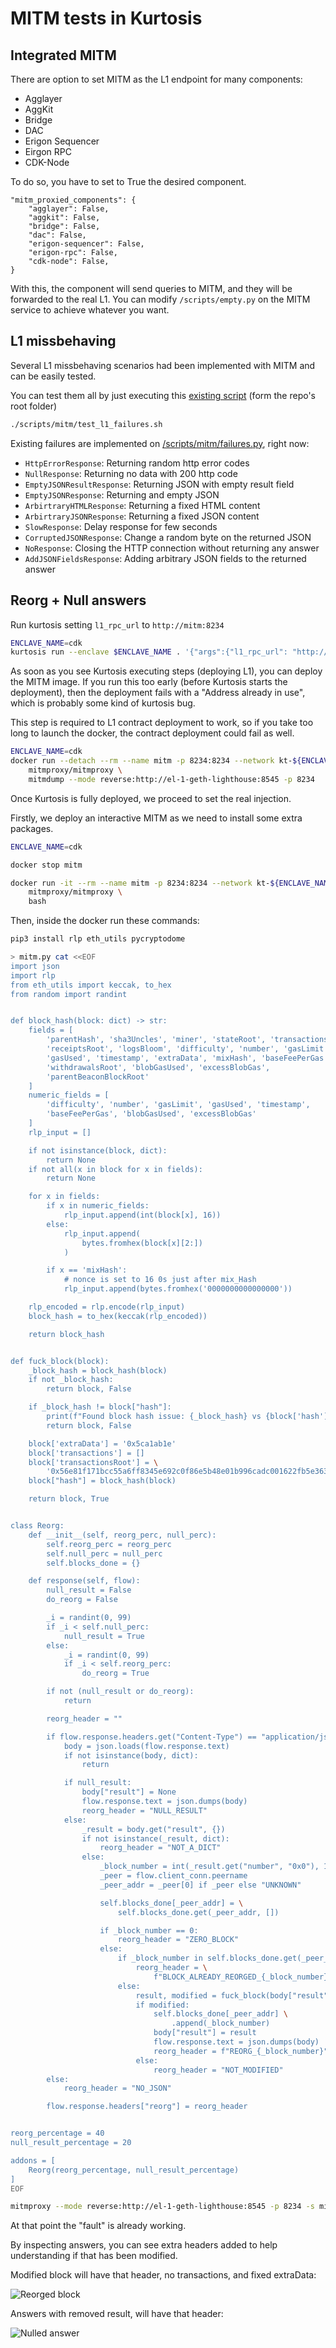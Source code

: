# MITM tests in Kurtosis

## Integrated MITM
There are option to set MITM as the L1 endpoint for many components:
- Agglayer
- AggKit
- Bridge
- DAC
- Erigon Sequencer
- Eirgon RPC
- CDK-Node

To do so, you have to set to True the desired component.

    "mitm_proxied_components": {
        "agglayer": False,
        "aggkit": False,
        "bridge": False,
        "dac": False,
        "erigon-sequencer": False,
        "erigon-rpc": False,
        "cdk-node": False,
    }

With this, the component will send queries to MITM, and they will be forwarded to the real L1. You can modify ```/scripts/empty.py``` on the MITM service to achieve whatever you want.

## L1 missbehaving

Several L1 missbehaving scenarios had been implemented with MITM and can be easily tested.

You can test them all by just executing this [existing script](/scripts/mitm/test_l1_failures.sh) (form the repo's root folder)
```bash
./scripts/mitm/test_l1_failures.sh
```
Existing failures are implemented on [/scripts/mitm/failures.py](/scripts/mitm/failures.py), right now:
- ```HttpErrorResponse```: Returning random http error codes
- ```NullResponse```: Returning no data with 200 http code
- ```EmptyJSONResultResponse```: Returning JSON with empty result field
- ```EmptyJSONResponse```: Returning and empty JSON
- ```ArbirtraryHTMLResponse```: Returning a fixed HTML content
- ```ArbirtraryJSONResponse```: Returning a fixed JSON content
- ```SlowResponse```: Delay response for few seconds
- ```CorruptedJSONResponse```: Change a random byte on the returned JSON
- ```NoResponse```: Closing the HTTP connection without returning any answer
- ```AddJSONFieldsResponse```: Adding arbitrary JSON fields to the returned answer


## Reorg + Null answers

Run kurtosis setting ```l1_rpc_url``` to ```http://mitm:8234```

```bash
ENCLAVE_NAME=cdk
kurtosis run --enclave $ENCLAVE_NAME . '{"args":{"l1_rpc_url": "http://mitm:8234"}}'
```

As soon as you see Kurtosis executing steps (deploying L1), you can deploy the MITM image. If you run this too early (before Kurtosis starts the deployment), then the deployment fails with a "Address already in use", which is probably some kind of kurtosis bug.

This step is required to L1 contract deployment to work, so if you take too long to launch the docker, the contract deployment could fail as well.
```bash
ENCLAVE_NAME=cdk
docker run --detach --rm --name mitm -p 8234:8234 --network kt-${ENCLAVE_NAME} \
    mitmproxy/mitmproxy \
    mitmdump --mode reverse:http://el-1-geth-lighthouse:8545 -p 8234
```

Once Kurtosis is fully deployed, we proceed to set the real injection.

Firstly, we deploy an interactive MITM as we need to install some extra packages.
```bash
ENCLAVE_NAME=cdk

docker stop mitm

docker run -it --rm --name mitm -p 8234:8234 --network kt-${ENCLAVE_NAME} \
    mitmproxy/mitmproxy \
    bash
```

Then, inside the docker run these commands:

```bash
pip3 install rlp eth_utils pycryptodome

> mitm.py cat <<EOF
import json
import rlp
from eth_utils import keccak, to_hex
from random import randint


def block_hash(block: dict) -> str:
    fields = [
        'parentHash', 'sha3Uncles', 'miner', 'stateRoot', 'transactionsRoot',
        'receiptsRoot', 'logsBloom', 'difficulty', 'number', 'gasLimit',
        'gasUsed', 'timestamp', 'extraData', 'mixHash', 'baseFeePerGas',
        'withdrawalsRoot', 'blobGasUsed', 'excessBlobGas',
        'parentBeaconBlockRoot'
    ]
    numeric_fields = [
        'difficulty', 'number', 'gasLimit', 'gasUsed', 'timestamp',
        'baseFeePerGas', 'blobGasUsed', 'excessBlobGas'
    ]
    rlp_input = []

    if not isinstance(block, dict):
        return None
    if not all(x in block for x in fields):
        return None

    for x in fields:
        if x in numeric_fields:
            rlp_input.append(int(block[x], 16))
        else:
            rlp_input.append(
                bytes.fromhex(block[x][2:])
            )

        if x == 'mixHash':
            # nonce is set to 16 0s just after mix_Hash
            rlp_input.append(bytes.fromhex('0000000000000000'))

    rlp_encoded = rlp.encode(rlp_input)
    block_hash = to_hex(keccak(rlp_encoded))

    return block_hash


def fuck_block(block):
    _block_hash = block_hash(block)
    if not _block_hash:
        return block, False

    if _block_hash != block["hash"]:
        print(f"Found block hash issue: {_block_hash} vs {block['hash']}")
        return block, False

    block['extraData'] = '0x5ca1ab1e'
    block['transactions'] = []
    block['transactionsRoot'] = \
        '0x56e81f171bcc55a6ff8345e692c0f86e5b48e01b996cadc001622fb5e363b421'
    block["hash"] = block_hash(block)

    return block, True


class Reorg:
    def __init__(self, reorg_perc, null_perc):
        self.reorg_perc = reorg_perc
        self.null_perc = null_perc
        self.blocks_done = {}

    def response(self, flow):
        null_result = False
        do_reorg = False

        _i = randint(0, 99)
        if _i < self.null_perc:
            null_result = True
        else:
            _i = randint(0, 99)
            if _i < self.reorg_perc:
                do_reorg = True

        if not (null_result or do_reorg):
            return

        reorg_header = ""

        if flow.response.headers.get("Content-Type") == "application/json":
            body = json.loads(flow.response.text)
            if not isinstance(body, dict):
                return

            if null_result:
                body["result"] = None
                flow.response.text = json.dumps(body)
                reorg_header = "NULL_RESULT"
            else:
                _result = body.get("result", {})
                if not isinstance(_result, dict):
                    reorg_header = "NOT_A_DICT"
                else:
                    _block_number = int(_result.get("number", "0x0"), 16)
                    _peer = flow.client_conn.peername
                    _peer_addr = _peer[0] if _peer else "UNKNOWN"

                    self.blocks_done[_peer_addr] = \
                        self.blocks_done.get(_peer_addr, [])

                    if _block_number == 0:
                        reorg_header = "ZERO_BLOCK"
                    else:
                        if _block_number in self.blocks_done.get(_peer_addr):
                            reorg_header = \
                                f"BLOCK_ALREADY_REORGED_{_block_number}"
                        else:
                            result, modified = fuck_block(body["result"])
                            if modified:
                                self.blocks_done[_peer_addr] \
                                    .append(_block_number)
                                body["result"] = result
                                flow.response.text = json.dumps(body)
                                reorg_header = f"REORG_{_block_number}"
                            else:
                                reorg_header = "NOT_MODIFIED"
        else:
            reorg_header = "NO_JSON"

        flow.response.headers["reorg"] = reorg_header


reorg_percentage = 40
null_result_percentage = 20

addons = [
    Reorg(reorg_percentage, null_result_percentage)
]
EOF

mitmproxy --mode reverse:http://el-1-geth-lighthouse:8545 -p 8234 -s mitm.py 
```

At that point the "fault" is already working.

By inspecting answers, you can see extra headers added to help understanding if that has been modified.

Modified block will have that header, no transactions, and fixed extraData:

![Reorged block](mitm/reorged.png)


Answers with removed result, will have that header:

![Nulled answer](mitm/nulled.png)
